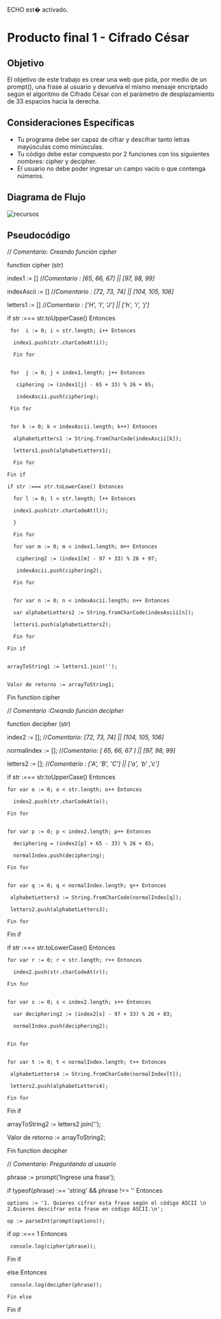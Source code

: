 ECHO est� activado.
# **Producto final 1 - Cifrado César**

## **Objetivo**

El objetivo de este trabajo es crear una web que pida, por medio de un prompt(), una frase al usuario y devuelva el mismo mensaje encriptado según el algoritmo de Cifrado César con el parámetro de desplazamiento de 33 espacios hacia la derecha.

## **Consideraciones Específicas**

* Tu programa debe ser capaz de cifrar y descifrar tanto letras mayúsculas como minúsculas. 
* Tu código debe estar compuesto por 2 funciones con los siguientes nombres: cipher y decipher.
* El usuario no debe poder ingresar un campo vacío o que contenga números.

## **Diagrama de Flujo**

![recursos](assets/img-read/recursos.jpg)

## **Pseudocódigo**

// *Comentario: Creando función cipher*

function cipher (str)

  index1 := [] //*Comentario : [65, 66, 67] || [97, 98, 99]*

  indexAscii := [] //*Comentario : [72, 73, 74] || [104, 105, 106]*

  letters1 := [] //*Comentario : ['H', 'I', 'J'] || ['h', 'i', 'j']*


   if str :=== str.toUpperCase() Entonces 

     for  i := 0; i < str.length; i++ Entonces

      index1.push(str.charCodeAt(i));

      Fin for


     for  j := 0; j < index1.length; j++ Entonces

       ciphering := (index1[j] - 65 + 33) % 26 + 65;

       indexAscii.push(ciphering);

     Fin for


     for k := 0; k < indexAscii.length; k++) Entonces

      alphabetLetters1 := String.fromCharCode(indexAscii[k]);

      letters1.push(alphabetLetters1);
      
      Fin for

    Fin if

    if str :=== str.toLowerCase() Entonces

      for l := 0; l < str.length; l++ Entonces

      index1.push(str.charCodeAt(l));

      }

      Fin for

      for var m := 0; m < index1.length; m++ Entonces

       ciphering2 := (index1[m] - 97 + 33) % 26 + 97;

       indexAscii.push(ciphering2);

      Fin for


      for var n := 0; n < indexAscii.length; n++ Entonces

      var alphabetLetters2 := String.fromCharCode(indexAscii[n]);

      letters1.push(alphabetLetters2);

      Fin for
    
    Fin if


    arrayToString1 := letters1.join('');


    Valor de retorno := arrayToString1;

Fin function cipher

// *Comentario :Creando función decipher*

function decipher (str) 


  index2 := []; //*Comentario: [72, 73, 74] || [104, 105, 106]*


  normalIndex := []; //*Comentario: [ 65, 66, 67 ] || [97, 98, 99]*


  letters2 := []; //*Comentario : ['A', 'B', 'C'] || ['a', 'b' ,'c']*


  if str :=== str.toUpperCase() Entonces


    for var o := 0; o < str.length; o++ Entonces

      index2.push(str.charCodeAt(o));

    Fin for


    for var p := 0; p < index2.length; p++ Entonces

      deciphering = (index2[p] + 65 - 33) % 26 + 65;

      normalIndex.push(deciphering);

    Fin for


    for var q := 0; q < normalIndex.length; q++ Entonces

     alphabetLetters3 := String.fromCharCode(normalIndex[q]);

     letters2.push(alphabetLetters3);

    Fin for

  Fin if


  if str :=== str.toLowerCase() Entonces

    for var r := 0; r < str.length; r++ Entonces

      index2.push(str.charCodeAt(r));

    Fin for


    for var s := 0; s < index2.length; s++ Entonces

      var deciphering2 := (index2[s] - 97 + 33) % 26 + 83;

      normalIndex.push(deciphering2);


    Fin for


    for var t := 0; t < normalIndex.length; t++ Entonces

     alphabetLetters4 := String.fromCharCode(normalIndex[t]);

     letters2.push(alphabetLetters4);

    Fin for

  Fin if

  arrayToString2 := letters2.join('');

  Valor de retorno := arrayToString2;

Fin function decipher


// *Comentario: Preguntando al usuario*

 phrase := prompt('Ingrese una frase');

 if typeof(phrase) :== 'string' && phrase !== '' Entonces

    options := '1. Quieres cifrar esta frase según el código ASCII \n 2.Quieres descifrar esta frase en código ASCII.\n';

    op := parseInt(prompt(options));


   if op :=== 1 Entonces

     console.log(cipher(phrase));

   Fin if

   else Entonces

     console.log(decipher(phrase));

    Fin else

  Fin if
